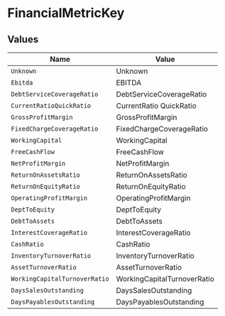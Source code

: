 # FinancialMetricKey


## Values

| Name                          | Value                         |
| ----------------------------- | ----------------------------- |
| `Unknown`                     | Unknown                       |
| `Ebitda`                      | EBITDA                        |
| `DebtServiceCoverageRatio`    | DebtServiceCoverageRatio      |
| `CurrentRatioQuickRatio`      | CurrentRatio QuickRatio       |
| `GrossProfitMargin`           | GrossProfitMargin             |
| `FixedChargeCoverageRatio`    | FixedChargeCoverageRatio      |
| `WorkingCapital`              | WorkingCapital                |
| `FreeCashFlow`                | FreeCashFlow                  |
| `NetProfitMargin`             | NetProfitMargin               |
| `ReturnOnAssetsRatio`         | ReturnOnAssetsRatio           |
| `ReturnOnEquityRatio`         | ReturnOnEquityRatio           |
| `OperatingProfitMargin`       | OperatingProfitMargin         |
| `DeptToEquity`                | DeptToEquity                  |
| `DebtToAssets`                | DebtToAssets                  |
| `InterestCoverageRatio`       | InterestCoverageRatio         |
| `CashRatio`                   | CashRatio                     |
| `InventoryTurnoverRatio`      | InventoryTurnoverRatio        |
| `AssetTurnoverRatio`          | AssetTurnoverRatio            |
| `WorkingCapitalTurnoverRatio` | WorkingCapitalTurnoverRatio   |
| `DaysSalesOutstanding`        | DaysSalesOutstanding          |
| `DaysPayablesOutstanding`     | DaysPayablesOutstanding       |